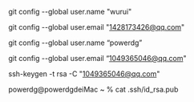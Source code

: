 git config --global user.name "wurui"

  git config --global user.email "1428173426@qq.com"





 git config --global user.name “powerdg”

  git config --global user.email “1049365046@qq.com"

ssh-keygen -t rsa -C "1049365046@qq.com"



powerdg@powerdgdeiMac ~ % cat .ssh/id_rsa.pub
